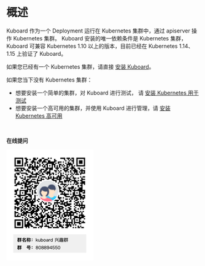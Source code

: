 # 概述

Kuboard 作为一个 Deployment 运行在 Kubernetes 集群中，通过 apiserver 操作 Kubernetes 集群。 Kuboard 安装的唯一依赖条件是 Kubernetes 集群，Kuboard 可兼容 Kubernetes 1.10 以上的版本，目前已经在 Kubernetes 1.14、1.15 上验证了 Kuboard。

如果您已经有一个 Kubernetes 集群，请直接 [安装 Kuboard](install-dashboard)。

如果您当下没有 Kubernetes 集群：
  * 想要安装一个简单的集群，对 Kuboard 进行测试， 请 [安装 Kubernetes 用于测试](install-k8s)
  * 想要安装一个高可用的集群，并使用 Kuboard 进行管理，请 [安装 Kubernetes 高可用](install-kubernetes)

<br>

**在线提问**

![Kuboard 兴趣群二维码](./../overview/README.assets/kuboard_qq.png)